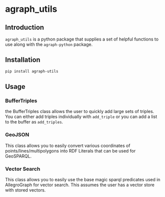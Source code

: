 # agraph_utils

## Introduction

`agraph_utils` is a python package that supplies a set of helpful functions
to use along with the `agraph-python` package.

## Installation

```bash
pip install agraph-utils
```

## Usage

### BufferTriples

the BufferTriples class allows the user to quickly add large sets
of triples. You can either add triples individually with `add_triple` 
or you can add a list to the buffer as `add_triples`.

### GeoJSON

This class allows you to easily convert various coordinates of
points/lines/multipolygons into RDF Literals that can be used
for GeoSPARQL.

### Vector Search

This class allows you to easily use the base magic sparql predicates
used in AllegroGraph for vector search. This assumes the user has
a vector store with stored vectors.

